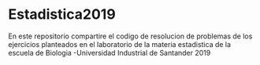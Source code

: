 # Estadistica2019

En este repositorio compartire el codigo de resolucion de problemas de los ejercicios planteados en el laboratorio de la materia estadistica de la escuela de Biologia -Universidad Industrial de Santander 2019 
